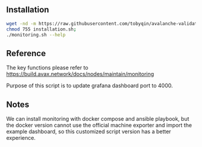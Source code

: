 ## Installation

```bash
wget -nd -m https://raw.githubusercontent.com/tobyqin/avalanche-validator-automation/main/monitoring/installation.sh ;\
chmod 755 installation.sh;
./monitoring.sh --help
```

## Reference

The key functions please refer to https://build.avax.network/docs/nodes/maintain/monitoring

Purpose of this script is to update grafana dashboard port to 4000.

## Notes

We can install monitoring with docker compose and ansible playbook, but the docker version cannot use the official machine exporter and import the example dashboard, so this customized script version has a better experience.
